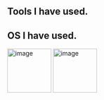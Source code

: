 ## Tools I have used.


## OS I have used.
<img width="100" height="100" alt="image" src="https://github.com/user-attachments/assets/4a4c5b94-e226-46b9-ba32-b957ed54abdc" />
<img width="100" height="100" alt="image" src="https://github.com/user-attachments/assets/0228ff05-7e39-45ef-a872-978cc0bbc633" />


<!--
**SupawitKaennak/SupawitKaennak** is a ✨ _special_ ✨ repository because its `README.md` (this file) appears on your GitHub profile.

Here are some ideas to get you started:

- 🔭 I’m currently working on ...
- 🌱 I’m currently learning ...
- 👯 I’m looking to collaborate on ...
- 🤔 I’m looking for help with ...
- 💬 Ask me about ...
- 📫 How to reach me: ...
- 😄 Pronouns: ...
- ⚡ Fun fact: ...
-->
